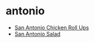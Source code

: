 # antonio

 * [San Antonio Chicken Roll Ups](index/s/san-antonio-chicken-roll-ups.json)
 * [San Antonio Salad](index/s/san-antonio-salad.json)
